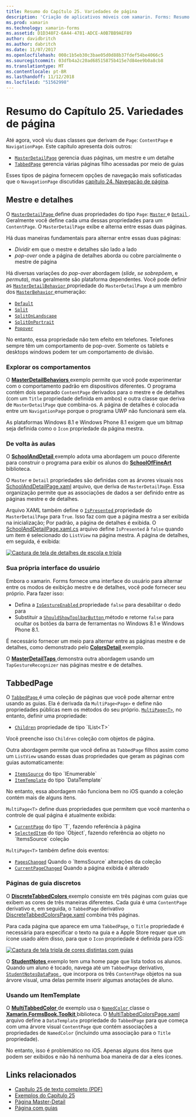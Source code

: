 ```yaml
---
title: Resumo do Capítulo 25. Variedades de página
description: 'Criação de aplicativos móveis com xamarin. Forms: Resumo do Capítulo 25. Variedades de página'
ms.prod: xamarin
ms.technology: xamarin-forms
ms.assetid: D1D348F2-6A44-4781-ADCE-A0B7BB9AEF89
author: davidbritch
ms.author: dabritch
ms.date: 11/07/2017
ms.openlocfilehash: 008c1b5eb30c3bae05d0d88b37fdef54be4066c5
ms.sourcegitcommit: 03dfb4a2c20ad68515875b415e7d84ee9b0a8cb8
ms.translationtype: MT
ms.contentlocale: pt-BR
ms.lasthandoff: 11/12/2018
ms.locfileid: "51562998"
---
```

# <a name="summary-of-chapter-25-page-varieties"></a>Resumo do Capítulo 25. Variedades de página

Até agora, você viu duas classes que derivam de `Page`: `ContentPage` e `NavigationPage`. Este capítulo apresenta dois outros:

- [`MasterDetailPage`](xref:Xamarin.Forms.MasterDetailPage) gerencia duas páginas, um mestre e um detalhe
- [`TabbedPage`](xref:Xamarin.Forms.TabbedPage) gerencia várias páginas filho acessadas por meio de guias

Esses tipos de página fornecem opções de navegação mais sofisticadas que o `NavagationPage` discutidas [capítulo 24. Navegação de página](~/xamarin-forms/creating-mobile-apps-xamarin-forms/summaries/chapter24.md).

## <a name="master-and-detail"></a>Mestre e detalhes

O [ `MasterDetailPage` ](xref:Xamarin.Forms.MasterDetailPage) define duas propriedades do tipo `Page`: [ `Master` ](xref:Xamarin.Forms.MasterDetailPage.Master) e [ `Detail` ](xref:Xamarin.Forms.MasterDetailPage.Detail). Geralmente você define cada uma dessas propriedades para um `ContentPage`. O `MasterDetailPage` exibe e alterna entre essas duas páginas.

Há duas maneiras fundamentais para alternar entre essas duas páginas:

- *Dividir* em que o mestre e detalhes são lado a lado
- *pop-over* onde a página de detalhes aborda ou cobre parcialmente o mestre de página

Há diversas variações do *pop-over* abordagem (*slide*, *se sobrepõem*, e *permuta*), mas geralmente são plataforma dependentes. Você pode definir as [ `MasterDetailBehavior` ](xref:Xamarin.Forms.MasterDetailPage.MasterBehavior) propriedade do `MasterDetailPage` a um membro dos [ `MasterBehavior` ](xref:Xamarin.Forms.MasterBehavior) enumeração:

- [`Default`](xref:Xamarin.Forms.MasterBehavior.Default)
- [`Split`](xref:Xamarin.Forms.MasterBehavior.Split)
- [`SplitOnLandscape`](xref:Xamarin.Forms.MasterBehavior.SplitOnLandscape)
- [`SplitOnPortrait`](xref:Xamarin.Forms.MasterBehavior.SplitOnPortrait)
- [`Popover`](xref:Xamarin.Forms.MasterBehavior.Popover)

No entanto, essa propriedade não tem efeito em telefones. Telefones sempre têm um comportamento de pop-over. Somente os tablets e desktops windows podem ter um comportamento de divisão.

### <a name="exploring-the-behaviors"></a>Explorar os comportamentos

O [ **MasterDetailBehaviors** ](https://github.com/xamarin/xamarin-forms-book-samples/tree/master/Chapter25/MasterDetailBehaviors) exemplo permite que você pode experimentar com o comportamento padrão em dispositivos diferentes. O programa contém dois separado `ContentPage` derivados para o mestre e de detalhes (com um `Title` propriedade definida em ambos) e outra classe que deriva de `MasterDetailPage` que combina-os. A página de detalhes é colocada entre um `NavigationPage` porque o programa UWP não funcionará sem ela.

As plataformas Windows 8.1 e Windows Phone 8.1 exigem que um bitmap seja definida como o `Icon` propriedade da página mestra.

### <a name="back-to-school"></a>De volta às aulas

O [ **SchoolAndDetail** ](https://github.com/xamarin/xamarin-forms-book-samples/tree/master/Chapter25/SchoolAndDetail) exemplo adota uma abordagem um pouco diferente para construir o programa para exibir os alunos do [ **SchoolOfFineArt** ](https://github.com/xamarin/xamarin-forms-book-samples/tree/master/Libraries/SchoolOfFineArt) biblioteca.

O `Master` e `Detail` propriedades são definidas com as árvores visuais nos [SchoolAndDetailPage.xaml](https://github.com/xamarin/xamarin-forms-book-samples/blob/master/Chapter25/SchoolAndDetail/SchoolAndDetail/SchoolAndDetail/SchoolAndDetailPage.xaml) arquivo, que deriva de `MasterDetailPage`. Essa organização permite que as associações de dados a ser definido entre as páginas mestre e de detalhes.

Arquivo XAML também define o [ `IsPresented` ](xref:Xamarin.Forms.MasterDetailPage.IsPresented) propriedade do `MasterDetailPage` para `True`. Isso faz com que a página mestra a ser exibida na inicialização; Por padrão, a página de detalhes é exibida. O [SchoolAndDetailPage.xaml.cs](https://github.com/xamarin/xamarin-forms-book-samples/blob/master/Chapter25/SchoolAndDetail/SchoolAndDetail/SchoolAndDetail/SchoolAndDetailPage.xaml.cs) arquivo define `IsPresented` à `false` quando um item é selecionado do `ListView` na página mestra. A página de detalhes, em seguida, é exibida:

[![Captura de tela de detalhes de escola e tripla](images/ch25fg09-small.png "página de detalhes de um MasterDetailPage")](images/ch25fg09-large.png#lightbox "página de detalhes de um MasterDetailPage")

### <a name="your-own-user-interface"></a>Sua própria interface do usuário

Embora o xamarin. Forms fornece uma interface do usuário para alternar entre os modos de exibição mestre e de detalhes, você pode fornecer seu próprio. Para fazer isso:

- Defina a [ `IsGestureEnabled` ](xref:Xamarin.Forms.MasterDetailPage.IsGestureEnabled) propriedade `false` para desabilitar o dedo para
- Substituir a [ `ShouldShowToolbarButton` ](xref:Xamarin.Forms.MasterDetailPage.ShouldShowToolbarButton) método e retorne `false` para ocultar os botões da barra de ferramentas no Windows 8.1 e Windows Phone 8.1.

É necessário fornecer um meio para alternar entre as páginas mestre e de detalhes, como demonstrado pelo [ **ColorsDetail** ](https://github.com/xamarin/xamarin-forms-book-samples/tree/master/Chapter25/ColorsDetails) exemplo.

O [ **MasterDetailTaps** ](https://github.com/xamarin/xamarin-forms-book-samples/tree/master/Chapter25/MasterDetailTaps) demonstra outra abordagem usando um `TapGestureRecognizer` nas páginas mestre e de detalhes.

## <a name="tabbedpage"></a>TabbedPage

O [ `TabbedPage` ](xref:Xamarin.Forms.TabbedPage) é uma coleção de páginas que você pode alternar entre usando as guias. Ela é derivada da `MultiPage<Page>` e define não propriedades públicas nem os métodos do seu próprio. [`MultiPage<T>`](xref:Xamarin.Forms.MultiPage`1), no entanto, definir uma propriedade:

- [`Children`](xref:Xamarin.Forms.MultiPage`1.Children) propriedade de tipo `IList<T>`

Você preenche isso `Children` coleção com objetos de página.

Outra abordagem permite que você defina as `TabbedPage` filhos assim como um `ListView` usando essas duas propriedades que geram as páginas com guias automaticamente:

- [`ItemsSource`](xref:Xamarin.Forms.MultiPage`1.ItemsSource) do tipo `IEnumerable`
- [`ItemTemplate`](xref:Xamarin.Forms.MultiPage`1.ItemTemplate) do tipo `DataTemplate`

No entanto, essa abordagem não funciona bem no iOS quando a coleção contém mais de alguns itens.

`MultiPage<T>` define duas propriedades que permitem que você mantenha o controle de qual página é atualmente exibida:

- [`CurrentPage`](xref:Xamarin.Forms.MultiPage`1.CurrentPage) do tipo `T`, fazendo referência à página
- [`SelectedItem`](xref:Xamarin.Forms.MultiPage`1.SelectedItem) do tipo `Object`, fazendo referência ao objeto no `ItemsSource` coleção

`MultiPage<T>` também define dois eventos:

- [`PagesChanged`](xref:Xamarin.Forms.MultiPage`1.PagesChanged) Quando o `ItemsSource` alterações da coleção
- [`CurrentPageChanged`](xref:Xamarin.Forms.MultiPage`1.CurrentPageChanged) Quando a página exibida é alterado

### <a name="discrete-tab-pages"></a>Páginas de guia discretos

O [ **DiscreteTabbedColors** ](https://github.com/xamarin/xamarin-forms-book-samples/tree/master/Chapter25/DiscreteTabbedColors) exemplo consiste em três páginas com guias que exibem as cores de três maneiras diferentes. Cada guia é uma `ContentPage` derivativo e, em seguida, o `TabbedPage` derivativo [DiscreteTabbedColorsPage.xaml](https://github.com/xamarin/xamarin-forms-book-samples/blob/master/Chapter25/DiscreteTabbedColors/DiscreteTabbedColors/DiscreteTabbedColors/DiscreteTabbedColorsPage.xaml) combina três páginas.

Para cada página que aparece em uma `TabbedPage`, o `Title` propriedade é necessária para especificar o texto na guia e a Apple Store requer que um ícone usado além disso, para que o `Icon` propriedade é definida para iOS:

[![Captura de tela tripla de cores distintas com guias](images/ch25fg13-small.png "TabbedPage")](images/ch25fg13-large.png#lightbox "TabbedPage")

O [ **StudentNotes** ](https://github.com/xamarin/xamarin-forms-book-samples/tree/master/Chapter25/StudentNotes) exemplo tem uma home page que lista todos os alunos. Quando um aluno é tocado, navega até um `TabbedPage` derivativo, [ `StudentNotesDataPage` ](https://github.com/xamarin/xamarin-forms-book-samples/blob/master/Chapter25/StudentNotes/StudentNotes/StudentNotes/StudentNotesDataPage.xaml), que incorpora os três `ContentPage` objetos na sua árvore visual, uma delas permite inserir algumas anotações de aluno.

### <a name="using-an-itemtemplate"></a>Usando um ItemTemplate

O [ **MultiTabbedColor** ](https://github.com/xamarin/xamarin-forms-book-samples/tree/master/Chapter25/MultiTabbedColors) de exemplo usa o [ `NamedColor` ](https://github.com/xamarin/xamarin-forms-book-samples/blob/master/Libraries/Xamarin.FormsBook.Toolkit/Xamarin.FormsBook.Toolkit/NamedColor.cs) classe o [ **Xamarin.FormsBook.Toolkit** ](https://github.com/xamarin/xamarin-forms-book-samples/tree/master/Libraries/Xamarin.FormsBook.Toolkit) biblioteca. O [MultiTabbedColorsPage.xaml](https://github.com/xamarin/xamarin-forms-book-samples/blob/master/Chapter25/MultiTabbedColors/MultiTabbedColors/MultiTabbedColors/MultiTabbedColorsPage.xaml) arquivo define a `DataTemplate` propriedade do `TabbedPage` para que começa com uma árvore visual `ContentPage` que contém associações a propriedades de `NamedColor` (incluindo uma associação para o `Title` propriedade).

No entanto, isso é problemático no iOS. Apenas alguns dos itens que podem ser exibidos e não há nenhuma boa maneira de dar a eles ícones.



## <a name="related-links"></a>Links relacionados

- [Capítulo 25 de texto completo (PDF)](https://download.xamarin.com/developer/xamarin-forms-book/XamarinFormsBook-Ch25-Apr2016.pdf)
- [Exemplos do Capítulo 25](https://github.com/xamarin/xamarin-forms-book-samples/tree/master/Chapter25)
- [Página Master-Detail](~/xamarin-forms/app-fundamentals/navigation/master-detail-page.md)
- [Página com guias](~/xamarin-forms/app-fundamentals/navigation/tabbed-page.md)
